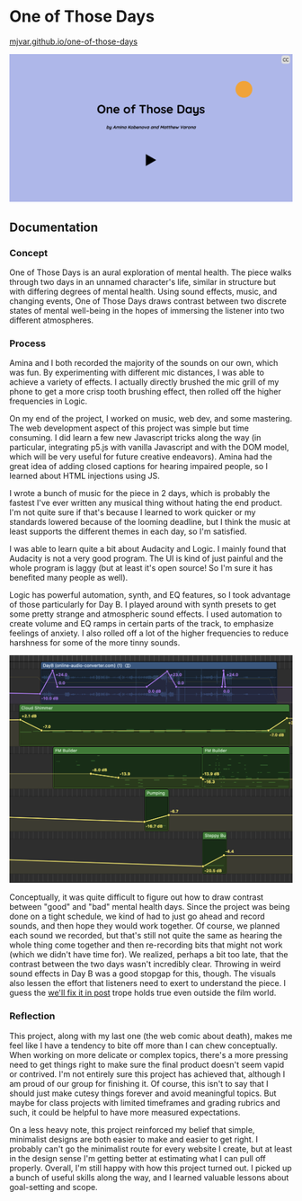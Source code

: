 # One of Those Days

[mjvar.github.io/one-of-those-days](mjvar.github.io/one-of-those-days)

<img src="landing.png" width="600px">

## Documentation

### Concept

One of Those Days is an aural exploration of mental health. The piece walks through two days in an unnamed character's life, similar in structure but with differing degrees of mental health. Using sound effects, music, and changing events, One of Those Days draws contrast between two discrete states of mental well-being in the hopes of immersing the listener into two different atmospheres.

### Process

Amina and I both recorded the majority of the sounds on our own, which was fun. By experimenting with different mic distances, I was able to achieve a variety of effects. I actually directly brushed the mic grill of my phone to get a more crisp tooth brushing effect, then rolled off the higher frequencies in Logic.

On my end of the project, I worked on music, web dev, and some mastering. The web development aspect of this project was simple but time consuming. I did learn a few new Javascript tricks along the way (in particular, integrating p5.js with vanilla Javascript and with the DOM model, which will be very useful for future creative endeavors). Amina had the great idea of adding closed captions for hearing impaired people, so I learned about HTML injections using JS.

I wrote a bunch of music for the piece in 2 days, which is probably the fastest I've ever written any musical thing without hating the end product. I'm not quite sure if that's because I learned to work quicker or my standards lowered because of the looming deadline, but I think the music at least supports the different themes in each day, so I'm satisfied.

I was able to learn quite a bit about Audacity and Logic. I mainly found that Audacity is not a very good program. The UI is kind of just painful and the whole program is laggy (but at least it's open source! So I'm sure it has benefited many people as well). 

Logic has powerful automation, synth, and EQ features, so I took advantage of those particularly for Day B. I played around with synth presets to get some pretty strange and atmospheric sound effects. I used automation to create volume and EQ ramps in certain parts of the track, to emphasize feelings of anxiety. I also rolled off a lot of the higher frequencies to reduce harshness for some of the more tinny sounds.

<img src="automation.png" width="600px">

Conceptually, it was quite difficult to figure out how to draw contrast between "good" and "bad" mental health days. Since the project was being done on a tight schedule, we kind of had to just go ahead and record sounds, and then hope they would work together. Of course, we planned each sound we recorded, but that's still not quite the same as hearing the whole thing come together and then re-recording bits that might not work (which we didn't have time for). We realized, perhaps a bit too late, that the contrast between the two days wasn't incredibly clear. Throwing in weird sound effects in Day B was a good stopgap for this, though. The visuals also lessen the effort that listeners need to exert to understand the piece. I guess the [we'll fix it in post](https://www.urbandictionary.com/define.php?term=Fix%20It%20In%20Post) trope holds true even outside the film world.

### Reflection

This project, along with my last one (the web comic about death), makes me feel like I have a tendency to bite off more than I can chew conceptually. When working on more delicate or complex topics, there's a more pressing need to get things right to make sure the final product doesn't seem vapid or contrived. I'm not entirely sure this project has achieved that, although I am proud of our group for finishing it. Of course, this isn't to say that I should just make cutesy things forever and avoid meaningful topics. But maybe for class projects with limited timeframes and grading rubrics and such, it could be helpful to have more measured expectations.

On a less heavy note, this project reinforced my belief that simple, minimalist designs are both easier to make and easier to get right. I probably can't go the minimalist route for every website I create, but at least in the design sense I'm getting better at estimating what I can pull off properly. Overall, I'm still happy with how this project turned out. I picked up a bunch of useful skills along the way, and I learned valuable lessons about goal-setting and scope.